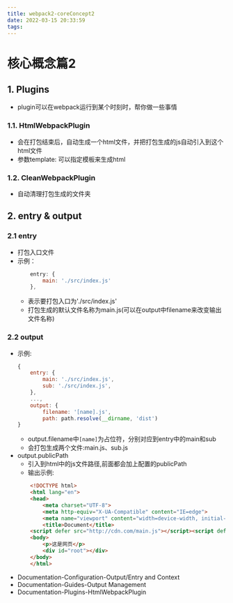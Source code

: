 ```yaml
---
title: webpack2-coreConcept2
date: 2022-03-15 20:33:59
tags:
---
```

# 核心概念篇2
## 1. Plugins
* plugin可以在webpack运行到某个时刻时，帮你做一些事情
<!-- more -->

### 1.1. HtmlWebpackPlugin
* 会在打包结束后，自动生成一个html文件，并把打包生成的js自动引入到这个html文件
* 参数template: 可以指定模板来生成html

### 1.2. CleanWebpackPlugin
* 自动清理打包生成的文件夹

## 2. entry & output
### 2.1 entry
* 打包入口文件
* 示例：
    ``` javascript
        entry: {
            main: './src/index.js'
        },
    ```
    * 表示要打包入口为'./src/index.js'
    * 打包生成的默认文件名称为main.js(可以在output中filename来改变输出文件名称)

### 2.2 output
* 示例:
    ``` javascript
    {
        entry: {
            main: './src/index.js',
            sub: './src/index.js',
        },
        ...,
        output: {
            filename: '[name].js',
            path: path.resolve(__dirname, 'dist')
    }
    ```
    * output.filename中```[name]```为占位符，分别对应到entry中的main和sub
    * 会打包生成两个文件:main.js、sub.js
* output.publicPath
    * 引入到html中的js文件路径,前面都会加上配置的publicPath
    * 输出示例:
    ``` html
        <!DOCTYPE html>
        <html lang="en">
        <head>
            <meta charset="UTF-8">
            <meta http-equiv="X-UA-Compatible" content="IE=edge">
            <meta name="viewport" content="width=device-width, initial-scale=1.0">
            <title>Document</title>
        <script defer src="http://cdn.com/main.js"></script><script defer src="http://cdn.com/sub.js"></script></head>
        <body>
            <p>这是网页</p>
            <div id="root"></div>
        </body>
        </html> 
    ```
* Documentation-Configuration-Output/Entry and Context
* Documentation-Guides-Output Management
* Documentation-Plugins-HtmlWebpackPlugin
